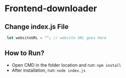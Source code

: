 # Frontend-downloader


## Change index.js File
```js
 let websiteURL = ""; // website URL goes here
```

## How to Run?

* Open CMD in the folder location and run: `npm install`
* After installation, run: `node index.js`

